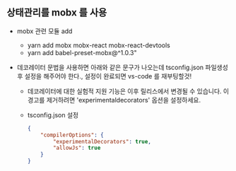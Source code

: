 ## 상태관리를 mobx 를 사용

-   mobx 관련 모듈 add

    -   yarn add mobx mobx-react mobx-react-devtools
    -   yarn add babel-preset-mobx@^1.0.3"

-   데코레이터 문법을 사용하면 아래와 같은 문구가 나오는데 tsconfig.json 파일생성 후 설정을 해주어야 한다., 설정이 완료되면 vs-code 를 재부팅할것!

    -   데코레이터에 대한 실험적 지원 기능은 이후 릴리스에서 변경될 수 있습니다. 이 경고를 제거하려면 'experimentaldecorators' 옵션을 설정하세요.

    -   tsconfig.json 설정

        ```json
        {
        	"compilerOptions": {
        		"experimentalDecorators": true,
        		"allowJs": true
        	}
        }
        ```
